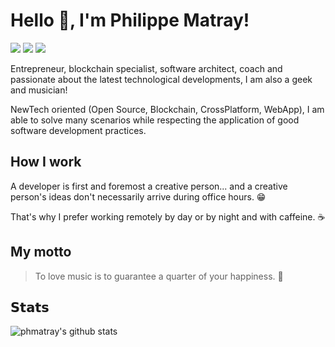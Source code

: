 # Hello 👋, I'm Philippe Matray!

[![](https://img.shields.io/badge/-@phmatray-%23181717?style=flat-square&logo=github)](https://github.com/phmatray)
[![](https://img.shields.io/badge/-Philippe%20Matray-blue?style=flat-square&logo=Linkedin&logoColor=white&link=https://www.linkedin.com/in/phmatray/)](https://www.linkedin.com/in/phmatray/)
[![](https://img.shields.io/website?color=0ab9e6&style=flat-square&up_message=matray.tech&url=https%3A%2F%2Fmatray.tech)](https://matray.tech)

Entrepreneur, blockchain specialist, software architect, coach and passionate about the latest technological developments, I am also a geek and musician!

NewTech oriented (Open Source, Blockchain, CrossPlatform, WebApp), I am able to solve many scenarios while respecting the application of good software development practices.

## How I work

A developer is first and foremost a creative person... and a creative person's ideas don't necessarily arrive during office hours. 😁

That's why I prefer working remotely by day or by night and with caffeine. ☕

## My motto

> To love music is to guarantee a quarter of your happiness. 🎵

## 𝗦𝘁𝗮𝘁𝘀

![phmatray's github stats](https://github-readme-stats.vercel.app/api?username=phmatray&show_icons=true&theme=dracula)
